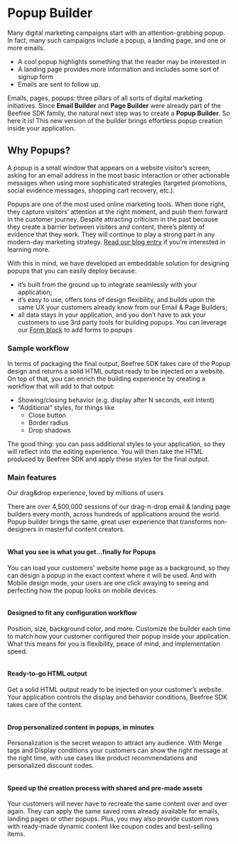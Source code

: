# Popup Builder

Many digital marketing campaigns start with an attention-grabbing popup. In fact, many such campaigns include a popup, a landing page, and one or more emails.

* A cool popup highlights something that the reader may be interested in
* A landing page provides more information and includes some sort of signup form
* Emails are sent to follow up.

Emails, pages, popups: three pillars of all sorts of digital marketing initiatives. Since **Email Builder** and **Page Builder** were already part of the Beefree SDK family, the natural next step was to create a **Popup Builder**. So here it is! This new version of the builder brings effortless popup creation inside your application.

## Why Popups?

A popup is a small window that appears on a website visitor’s screen, asking for an email address in the most basic interaction or other actionable messages when using more sophisticated strategies (targeted promotions, social evidence messages, shopping cart recovery, etc.).

Popups are one of the most used online marketing tools. When done right, they capture visitors’ attention at the right moment, and push them forward in the customer journey. Despite attracting criticism in the past because they create a barrier between visitors and content, there’s plenty of evidence that they work. They will continue to play a strong part in any modern-day marketing strategy. [Read our blog entry](https://dam.beefree.io/popupblog) if you’re interested in learning more.

With this in mind, we have developed an embeddable solution for designing popups that you can easily deploy because:

* it’s built from the ground up to integrate seamlessly with your application;
* it’s easy to use, offers tons of design flexibility, and builds upon the same UX your customers already know from our Email & Page Builders;
* all data stays in your application, and you don’t have to ask your customers to use 3rd party tools for building popups. You can leverage our [Form block](../form-block/integrating-and-using-the-form-block/form-structure-and-parameters.md) to add forms to popups

### Sample workflow <a href="#sample-workflow" id="sample-workflow"></a>

In terms of packaging the final output, Beefree SDK takes care of the Popup design and returns a solid HTML output ready to be injected on a website. On top of that, you can enrich the building experience by creating a workflow that will add to that output:

* Showing/closing behavior (e.g. display after N seconds, exit intent)
* “Additional” styles, for things like
  * Close button
  * Border radius
  * Drop shadows

The good thing: you can pass additional styles to your application, so they will reflect into the editing experience. You will then take the HTML produced by Beefree SDK and apply these styles for the final output.

### Main features <a href="#main-features" id="main-features"></a>

Our drag\&drop experience, loved by millions of users

There are over 4,500,000 sessions of our drag-n-drop email & landing page builders every month, across hundreds of applications around the world. Popup builder brings the same, great user experience that transforms non-designers in masterful content creators.

<figure><img src="https://docs.beefree.io/wp-content/uploads/2021/05/image4-e1621950566738.png" alt=""><figcaption></figcaption></figure>

#### What you see is what you get...finally for Popups

You can load your customers' website home page as a background, so they can design a popup in the exact context where it will be used. And with Mobile design mode, your users are one click awaying to seeing and perfecting how the popup looks on mobile devices.

<figure><img src="https://docs.beefree.io/wp-content/uploads/2021/05/popup_1-e1621950375445.png" alt=""><figcaption></figcaption></figure>

#### Designed to fit any configuration workflow

Position, size, background color, and more. Customize the builder each time to match how your customer configured their popup inside your application. What this means for you is flexibility, peace of mind, and implementation speed.

<figure><img src="https://docs.beefree.io/wp-content/uploads/2021/05/sticky-bar-e1622033098636.png" alt=""><figcaption></figcaption></figure>

#### Ready-to-go HTML output

Get a solid HTML output ready to be injected on your customer’s website. Your application controls the display and behavior conditions, Beefree SDK takes care of the content.

<figure><img src="https://docs.beefree.io/wp-content/uploads/2021/05/image5-e1621951230653.png" alt=""><figcaption></figcaption></figure>

#### Drop personalized content in popups, in minutes

Personalization is the secret weapon to attract any audience. With Merge tags and Display conditions your customers can show the right message at the right time, with use cases like product recommendations and personalized discount codes.

<figure><img src="https://docs.beefree.io/wp-content/uploads/2021/05/dynamicContent-e1622032904398.png" alt=""><figcaption></figcaption></figure>

#### Speed up the creation process with shared and pre-made assets

Your customers will never have to recreate the same content over and over again. They can apply the same saved rows already available for emails, landing pages or other popups. Plus, you may also provide custom rows with ready-made dynamic content like coupon codes and best-selling items.    &#x20;

<figure><img src="https://docs.beefree.io/wp-content/uploads/2021/05/customRows-e1622032874434.png" alt=""><figcaption></figcaption></figure>
